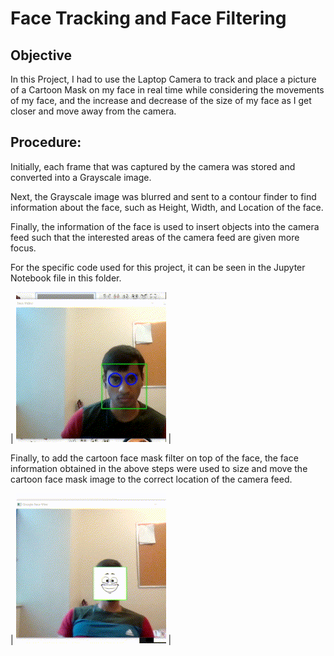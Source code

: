# Face Tracking and Face Filtering 

## Objective
In this Project, I had to use the Laptop Camera to track and place a picture of a Cartoon Mask on my face in real time while considering the movements of my face, and the increase and decrease of the size of my face as I get closer and move away from the camera. 

## Procedure:
Initially, each frame that was captured by the camera was stored and converted into a Grayscale image.

Next, the Grayscale image was blurred and sent to a contour finder to find information about the face, such as Height, Width, and Location of the face.

Finally, the information of the face is used to insert objects into the camera feed such that the interested areas of the camera feed are given more focus. 

For the specific code used for this project, it can be seen in the Jupyter Notebook file in this folder. 

| ![ezgif com-gif-maker (4)](https://github.com/shankaattanayake/Data-Science/blob/main/Computer%20Vision/Images/reduze%20finale%20face.gif) |


Finally, to add the cartoon face mask filter on top of the face, the face information obtained in the above steps were used to size and move the cartoon face mask image to the correct location of the camera feed.

| ![ezgif com-gif-maker (4)](https://github.com/shankaattanayake/Data-Science/blob/main/Computer%20Vision/Images/reduze%20finale.gif) |
